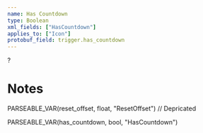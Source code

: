 ```yaml
---
name: Has Countdown
type: Boolean
xml_fields: ["HasCountdown"]
applies_to: ["Icon"]
protobuf_field: trigger.has_countdown
---
```

?

Notes
=====





PARSEABLE_VAR(reset_offset, float, "ResetOffset") // Depricated

PARSEABLE_VAR(has_countdown, bool, "HasCountdown")